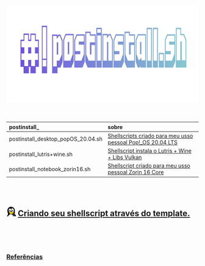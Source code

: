 <br>

<p align="center">
  <img width="922" height="257" src="/assets/postinstall.png">
</p>

<br>

postinstall_ | sobre
:------ | :------ 
postinstall_desktop_popOS_20.04.sh | [Shellscripts criado para meu usso pessoal Pop!_OS 20.04 LTS](https://github.com/odiegoduarte/postinstall/blob/master/atual/postinstall_desktop_popOS_20.04.sh)
postinstall_lutris+wine.sh | [Shellscript instala o Lutris + Wine + Libs Vulkan](https://github.com/odiegoduarte/postinstall/blob/master/atual/postinstall_lutris%2Bwine.sh)
postinstall_notebook_zorin16.sh | [Shellscript criado para meu usso pessoal Zorin 16 Core](/atual/postinstall_notebook_zorin16.sh)


<br> <br>

## <img width="25" height="" src="/assets/icons/linux.png"> [Criando seu shellscript através do template.](https://github.com/odiegoduarte/postinstall/blob/master/templates/criando_seu_shellscript.md)

<br> <br><br>

### [Referências](/ref.md)

<br>